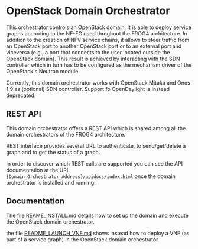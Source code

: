 # OpenStack Domain Orchestrator
This orchestrator controls an OpenStack domain. It is able to deploy service graphs according to the NF-FG used throghout the FROG4 architecture.
In addition to the creation of NFV service chains, it allows to steer traffic from an OpenStack port to another OpenStack port or to an external port and viceversa (e.g., a port that connects to the user located outside the OpenStack domain).
This result is achieved by interacting with the SDN controller which in turn has to be configured as the mechanism driver of the OpenStack's Neutron module. 

Currently, this domain orchestrator works with OpenStack Mitaka and Onos 1.9 as (optional) SDN controller. Support fo OpenDaylight is instead deprecated.

## REST API

This domain orchestrator offers a REST API which is shared among all the domain orchestrators of the FROG4 architecture.

REST interface provides several URL to authenticate, to send/get/delete a graph and to get the status of a graph. 

In order to discover which REST calls are supported you can see the API documentation at the URL `{Domain_Orchestrator_Address}/apidocs/index.html` once the domain orchestrator is installed and running.

## Documentation

The file [REAME_INSTALL.md](https://github.com/netgroup-polito/frog4-openstack-do/blob/master/README_INSTALL.md) details how to set up the domain and execute the OpenStack domain orchestrator.

the file [README_LAUNCH_VNF.md](https://github.com/netgroup-polito/frog4-openstack-do/blob/master/README_LAUNCH_VNF.md) shows instead how to deploy a VNF (as part of a service graph) in the OpenStack domain orchestrator.
